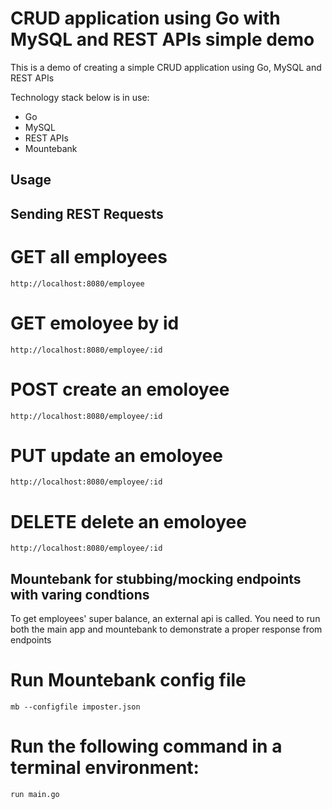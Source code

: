 # CRUD application using Go with MySQL and REST APIs simple demo
 
This is a demo of creating a simple CRUD application using Go, MySQL and REST APIs

Technology stack below is in use:

* Go
* MySQL
* REST APIs
* Mountebank 

## Usage


## Sending REST Requests

# GET all employees
```
http://localhost:8080/employee
```

# GET emoloyee by id 
```
http://localhost:8080/employee/:id
```

# POST create an emoloyee 
```
http://localhost:8080/employee/:id
```

# PUT update an emoloyee 
```
http://localhost:8080/employee/:id
```

# DELETE delete an emoloyee 
```
http://localhost:8080/employee/:id
```


## Mountebank for stubbing/mocking endpoints with varing condtions
To get employees' super balance, an external api is called.
You need to run both the main app and mountebank to demonstrate a proper response from endpoints 

# Run Mountebank config file
```
mb --configfile imposter.json
```

# Run the following command in a terminal environment:
```
run main.go

```
